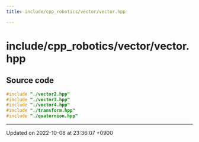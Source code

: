 ```yaml
---
title: include/cpp_robotics/vector/vector.hpp

---
```


# include/cpp_robotics/vector/vector.hpp






## Source code

```cpp
#include "./vector2.hpp"
#include "./vector3.hpp"
#include "./vector4.hpp"
#include "./transform.hpp"
#include "./quaternion.hpp"
```


-------------------------------

Updated on 2022-10-08 at 23:36:07 +0900
